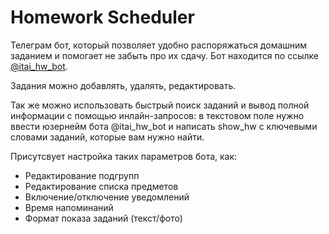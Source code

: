 # Homework Scheduler

Телеграм бот, который позволяет удобно распоряжаться домашним заданием и помогает не забыть про их сдачу. Бот находится по ссылке [@itai_hw_bot](http://telegram.me/itai_hw_bot).

Задания можно добавлять, удалять, редактировать.

Так же можно использовать быстрый поиск заданий и вывод полной информации с помощью инлайн-запросов: в текстовом поле нужно ввести юзернейм бота @itai_hw_bot и написать show_hw с ключевыми словами заданий, которые вам нужно найти.

Присутсвует настройка таких параметров бота, как: 
- Редактирование подгрупп
- Редактирование списка предметов
- Включение/отключение уведомлений
- Время напоминаний
- Формат показа заданий (текст/фото)
